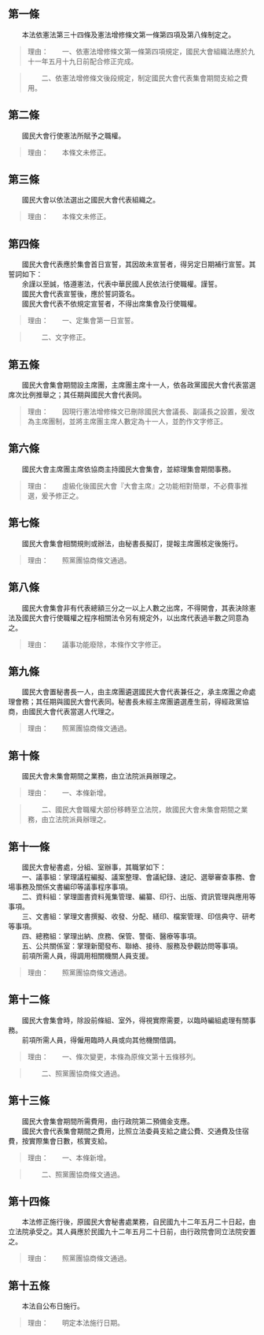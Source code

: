 第一條 
-------
　　本法依憲法第三十四條及憲法增修條文第一條第四項及第八條制定之。  
> 理由：　　一、依憲法增修條文第一條第四項規定，國民大會組織法應於九十一年五月十九日前配合修正完成。

> 　　二、依憲法增修條文後段規定，制定國民大會代表集會期間支給之費用。



第二條 
-------
　　國民大會行使憲法所賦予之職權。  
> 理由：　　本條文未修正。



第三條 
-------
　　國民大會以依法選出之國民大會代表組織之。  
> 理由：　　本條文未修正。



第四條 
-------
　　國民大會代表應於集會首日宣誓，其因故未宣誓者，得另定日期補行宣誓。其誓詞如下：  
　　余謹以至誠，恪遵憲法，代表中華民國人民依法行使職權。謹誓。  
　　國民大會代表宣誓後，應於誓詞簽名。  
　　國民大會代表不依規定宣誓者，不得出席集會及行使職權。  
> 理由：　　一、定集會第一日宣誓。

> 　　二、文字修正。



第五條 
-------
　　國民大會集會期間設主席團，主席團主席十一人，依各政黨國民大會代表當選席次比例推舉之；其任期與國民大會代表同。  
> 理由：　　因現行憲法增修條文已刪除國民大會議長、副議長之設置，爰改為主席團制，並將主席團主席人數定為十一人，並酌作文字修正。



第六條 
-------
　　國民大會主席團主席依協商主持國民大會集會，並綜理集會期間事務。  
> 理由：　　虛級化後國民大會『大會主席』之功能相對簡單，不必費事推選，爰予修正之。



第七條 
-------
　　國民大會集會相關規則或辦法，由秘書長擬訂，提報主席團核定後施行。  
> 理由：　　照黨團協商條文通過。



第八條 
-------
　　國民大會集會非有代表總額三分之一以上人數之出席，不得開會，其表決除憲法及國民大會行使職權之程序相關法令另有規定外，以出席代表過半數之同意為之。  
> 理由：　　議事功能廢除，本條作文字修正。



第九條 
-------
　　國民大會置秘書長一人，由主席團遴選國民大會代表兼任之，承主席團之命處理會務；其任期與國民大會代表同。秘書長未經主席團遴選產生前，得經政黨協商，由國民大會代表當選人代理之。  
> 理由：　　照黨團協商條文通過。



第十條 
-------
　　國民大會未集會期間之業務，由立法院派員辦理之。  
> 理由：　　一、本條新增。

> 　　二、國民大會職權大部份移轉至立法院，故國民大會未集會期間之業務，由立法院派員辦理之。



第十一條 
---------
　　國民大會秘書處，分組、室辦事，其職掌如下：  
　　一、議事組：掌理議程編擬、議案整理、會議紀錄、速記、選舉審查事務、會場事務及關係文書編印等議事程序事項。  
　　二、資料組：掌理圖書資料蒐集管理、編纂、印行、出版、資訊管理與應用等事項。  
　　三、文書組：掌理文書撰擬、收發、分配、繕印、檔案管理、印信典守、研考等事項。  
　　四、總務組：掌理出納、庶務、保管、警衛、醫療等事項。  
　　五、公共關係室：掌理新聞發布、聯絡、接待、服務及參觀訪問等事項。  
　　前項所需人員，得調用相關機關人員支援。  
> 理由：　　照黨團協商條文通過。



第十二條 
---------
　　國民大會集會時，除設前條組、室外，得視實際需要，以臨時編組處理有關事務。  
　　前項所需人員，得僱用臨時人員或向其他機關借調。  
> 理由：　　一、條次變更，本條為原條文第十五條移列。

> 　　二、照黨團協商條文通過。



第十三條 
---------
　　國民大會集會期間所需費用，由行政院第二預備金支應。  
　　國民大會代表集會期間之費用，比照立法委員支給之歲公費、交通費及住宿費，按實際集會日數，核實支給。  
> 理由：　　一、本條新增。

> 　　二、照黨團協商條文通過。



第十四條 
---------
　　本法修正施行後，原國民大會秘書處業務，自民國九十二年五月二十日起，由立法院承受之。其人員應於民國九十二年五月二十日前，由行政院會同立法院安置之。  
> 理由：　　照黨團協商條文通過。



第十五條 
---------
　　本法自公布日施行。  
> 理由：　　明定本法施行日期。